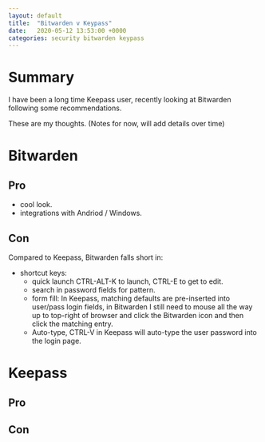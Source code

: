 ```yaml
---
layout: default
title:  "Bitwarden v Keypass"
date:   2020-05-12 13:53:00 +0000
categories: security bitwarden keypass
---
```


# Summary

I have been a long time Keepass user, recently looking at Bitwarden following some recommendations.

These are my thoughts. (Notes for now, will add details over time)

# Bitwarden

## Pro

* cool look.
* integrations with Andriod / Windows.

## Con

Compared to Keepass, Bitwarden falls short in:

* shortcut keys:
  * quick launch CTRL-ALT-K to launch, CTRL-E to get to edit.
  * search in password fields for pattern.
  * form fill: In Keepass, matching defaults are pre-inserted into user/pass login fields, in Bitwarden I still need to mouse all the way up to top-right of browser and click the Bitwarden icon and then click the matching entry.
  * Auto-type, CTRL-V in Keepass will auto-type the user password into the login page.

# Keepass

## Pro

## Con
